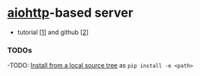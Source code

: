 # [aiohttp]-based server

- tutorial [[1]] and github [[2]]




### TODOs

-TODO: [Install from a local source tree](https://packaging.python.org/tutorials/installing-packages/#installing-from-a-local-src-tree) as ``pip install -e <path>``


[1]:https://aiohttp-demos.readthedocs.io/en/latest/tutorial.html
[2]:https://github.com/aio-libs/aiohttp-demos/tree/master/demos/polls/


[aiohttp]:https://docs.aiohttp.org/en/stable/index.html
[aiohttp-security]:https://aiohttp-security.readthedocs.io/en/latest/index.html
[aiohttp-session]:https://aiohttp-session.readthedocs.io/en/latest/
[aiohttp-swagger]:http://aiohttp-swagger.readthedocs.io/en/latest/index.html
